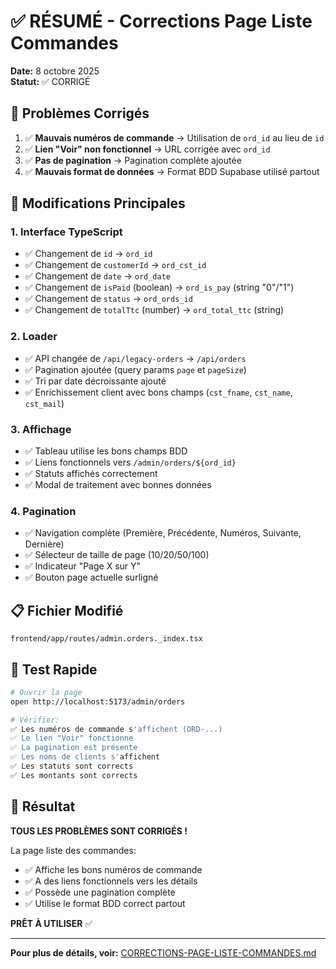 # ✅ RÉSUMÉ - Corrections Page Liste Commandes

**Date:** 8 octobre 2025  
**Statut:** ✅ CORRIGÉ

## 🐛 Problèmes Corrigés

1. ✅ **Mauvais numéros de commande** → Utilisation de `ord_id` au lieu de `id`
2. ✅ **Lien "Voir" non fonctionnel** → URL corrigée avec `ord_id`
3. ✅ **Pas de pagination** → Pagination complète ajoutée
4. ✅ **Mauvais format de données** → Format BDD Supabase utilisé partout

## 🔧 Modifications Principales

### 1. Interface TypeScript
- ✅ Changement de `id` → `ord_id`
- ✅ Changement de `customerId` → `ord_cst_id`
- ✅ Changement de `date` → `ord_date`
- ✅ Changement de `isPaid` (boolean) → `ord_is_pay` (string "0"/"1")
- ✅ Changement de `status` → `ord_ords_id`
- ✅ Changement de `totalTtc` (number) → `ord_total_ttc` (string)

### 2. Loader
- ✅ API changée de `/api/legacy-orders` → `/api/orders`
- ✅ Pagination ajoutée (query params `page` et `pageSize`)
- ✅ Tri par date décroissante ajouté
- ✅ Enrichissement client avec bons champs (`cst_fname`, `cst_name`, `cst_mail`)

### 3. Affichage
- ✅ Tableau utilise les bons champs BDD
- ✅ Liens fonctionnels vers `/admin/orders/${ord_id}`
- ✅ Statuts affichés correctement
- ✅ Modal de traitement avec bonnes données

### 4. Pagination
- ✅ Navigation complète (Première, Précédente, Numéros, Suivante, Dernière)
- ✅ Sélecteur de taille de page (10/20/50/100)
- ✅ Indicateur "Page X sur Y"
- ✅ Bouton page actuelle surligné

## 📋 Fichier Modifié

```
frontend/app/routes/admin.orders._index.tsx
```

## 🧪 Test Rapide

```bash
# Ouvrir la page
open http://localhost:5173/admin/orders

# Vérifier:
✅ Les numéros de commande s'affichent (ORD-...)
✅ Le lien "Voir" fonctionne
✅ La pagination est présente
✅ Les noms de clients s'affichent
✅ Les statuts sont corrects
✅ Les montants sont corrects
```

## 🎯 Résultat

**TOUS LES PROBLÈMES SONT CORRIGÉS !**

La page liste des commandes:
- ✅ Affiche les bons numéros de commande
- ✅ A des liens fonctionnels vers les détails
- ✅ Possède une pagination complète
- ✅ Utilise le format BDD correct partout

**PRÊT À UTILISER** ✅

---

**Pour plus de détails, voir:** [CORRECTIONS-PAGE-LISTE-COMMANDES.md](./CORRECTIONS-PAGE-LISTE-COMMANDES.md)
